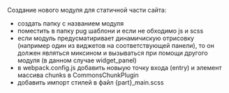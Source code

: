 Создание нового модуля для статичной части сайта:
 - создать папку с названием модуля
 - поместить в папку pug шаблони и если не обходимо js и scss
 - если модуль предусматиривает динамичискую отрисовку (например один из виджетов на соответствующей панели), то он должен являться миксином и вызываться при помощи другого модуля (в данном случае widget_panel)
 - в webpack.config.js добавить новыую точку входа (entry) и элемент массива chunks в CommonsChunkPlugin
 - добавить импорт стилей в файл {part}_main.scss